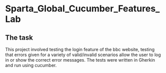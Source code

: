 # Sparta_Global_Cucumber_Features_Lab
## The task
This project involved testing the login feature of the bbc website, testing that errors given for a variety of valid/invalid scenarios allow the user to log in or show the correct error messages. The tests were written in Gherkin and run using cucumber.
